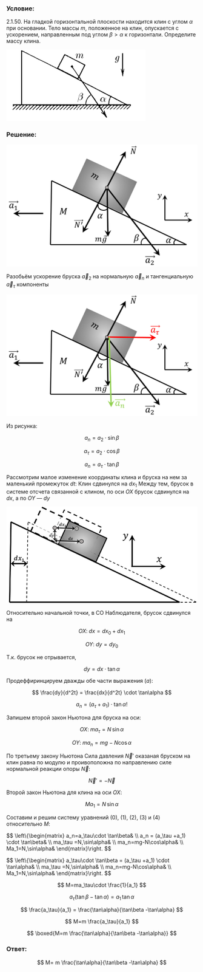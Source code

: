 ###  Условие:

$2.1.50.$ На гладкой горизонтальной плоскости находится клин с углом $\alpha$ при основании. Тело массы $m$, положенное на клин, опускается с ускорением, направленным под углом $\beta > \alpha$ к горизонтали. Определите массу клина.

![ К задаче 2.1.50 |367x188, 39%](../../img/2.1.50/statement.png)

###  Решение:

![ Силы действующие на систему |1173x749, 67%](../../img/2.1.50/sol.jpg)

Разобьём ускорение бруска $\vec{a}_2$ на нормальную $\vec{a}_n$ и тангенциальную $\vec{a}_\tau$ компоненты

![ Нормальное и тангенциальное ускорения |1173x749, 47%](../../img/2.1.50/sol3.jpg)

Из рисунка:

$$
a_n=a_2 \cdot \sin\beta
$$

$$
a_\tau =a_2 \cdot \cos\beta
$$

$$
a_n=a_\tau\cdot \tan\beta\tag{0}
$$

Рассмотрим малое изменение координаты клина и бруска на нем за маленький промежуток $dt$: Клин сдвинулся на $dx_1$ Между тем, брусок в системе отсчета связанной с клином, по оси $OX$ брусок сдвинулся на $dx$, а по $OY$ — $dy$

![ Малое перещение за время $dt$ |938x472, 47%](../../img/2.1.50/sol2.jpg)

Относительно начальной точки, в СО Наблюдателя, брусок сдвинулся на

$$
OX: \;dx=dx_0+dx_1
$$

$$
OY: \;dy=dy_0
$$

Т.к. брусок не отрывается,

$$
dy=dx \cdot \tan\alpha\tag{a}
$$

Продеффиринцируем дважды обе части выражения $(a)$:

$$
\frac{dy}{d^2t} = \frac{dx}{d^2t} \cdot \tan\alpha
$$

$$
a_n = (a_\tau +a_1) \cdot \tan\alpha\tag{1}!
$$

Запишем второй закон Ньютона для бруска на оси:

$$
OX: \;ma_\tau =N\,\sin\alpha\tag{2}
$$

$$
OY: \;ma_n=mg-N\cos\alpha\tag{3}
$$

По третьему закону Ньютона Сила давления $\vec{N}{}'$ оказаная бруском на клин равна по модулю и проивоположна по направлению силе нормальной реакции опоры $\vec{N}$:

$$
\vec{N}{}'=-\vec{N}
$$

Второй закон Ньютона для клина на оси $OX$:

$$
Ma_1=N\,\sin\alpha\tag{4}
$$

Составим и решим систему уравнений $(0)$, $(1)$, $(2)$, $(3)$ и $(4)$ относительно $M$:

$$
\left\\{\begin{matrix} a_n=a_\tau\cdot \tan\beta& \\\ a_n = (a_\tau +a_1) \cdot \tan\beta& \\\ ma_\tau =N\,\sin\alpha& \\\ ma_n=mg-N\cos\alpha& \\\ Ma_1=N\,\sin\alpha& \end{matrix}\right.
$$

$$
\left\\{\begin{matrix} a_\tau\cdot \tan\beta = (a_\tau +a_1) \cdot \tan\alpha& \\\ ma_\tau =N\,\sin\alpha& \\\ ma_n=mg-N\cos\alpha& \\\ Ma_1=N\,\sin\alpha& \end{matrix}\right.
$$

$$
M=ma_\tau\cdot \frac{1}{a_1}
$$

$$
a_\tau (\tan\beta -\tan\alpha ) = a_1\,\tan\alpha
$$

$$
\frac{a_\tau}{a_1} = \frac{\tan\alpha}{\tan\beta -\tan\alpha}
$$

$$
M=m \frac{a_\tau}{a_1}
$$

$$
\boxed{M=m \frac{\tan\alpha}{\tan\beta -\tan\alpha}}
$$

###  Ответ:

$$
M= m \frac{\tan\alpha}{\tan\beta -\tan\alpha}
$$